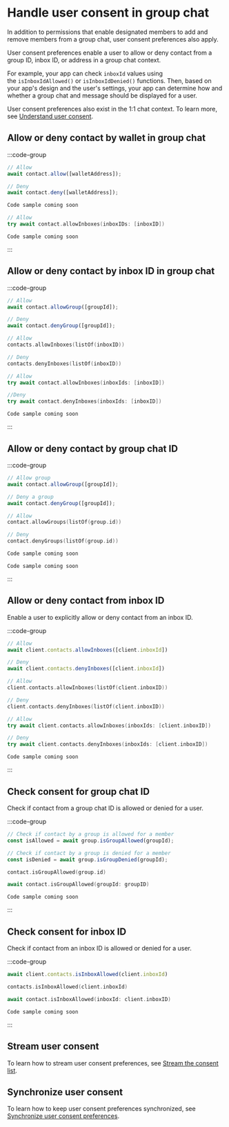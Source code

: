 # Handle user consent in group chat

In addition to permissions that enable designated members to add and remove members from a group chat, user consent preferences also apply.

User consent preferences enable a user to allow or deny contact from a group ID, inbox ID, or address in a group chat context.

For example, your app can check `inboxId` values using the `isInboxIdAllowed()` or `isInboxIdDenied()` functions. Then, based on your app's design and the user's settings, your app can determine how and whether a group chat and message should be displayed for a user.

User consent preferences also exist in the 1:1 chat context. To learn more, see [Understand user consent](/consent/user-consent).

## Allow or deny contact by wallet in group chat

:::code-group

```jsx [JavaScript]
// Allow
await contact.allow([walletAddress]);

// Deny
await contact.deny([walletAddress]);
```

```kotlin [Kotlin]
Code sample coming soon
```

```swift [Swift]
// Allow
try await contact.allowInboxes(inboxIDs: [inboxID])
```

```tsx [Node]
Code sample coming soon
```

:::

## Allow or deny contact by inbox ID in group chat

:::code-group

```jsx [JavaScript]
// Allow
await contact.allowGroup([groupId]);

// Deny
await contact.denyGroup([groupId]);
```

```kotlin [Kotlin]
// Allow
contacts.allowInboxes(listOf(inboxID))

// Deny
contacts.denyInboxes(listOf(inboxID))
```

```swift [Swift]
// Allow
try await contact.allowInboxes(inboxIds: [inboxID])

//Deny
try await contact.denyInboxes(inboxIds: [inboxID])
```

```tsx [Node]
Code sample coming soon
```

:::

## Allow or deny contact by group chat ID

:::code-group

```jsx [JavaScript]
// Allow group
await contact.allowGroup([groupId]);

// Deny a group
await contact.denyGroup([groupId]);
```

```kotlin [Kotlin]
// Allow
contact.allowGroups(listOf(group.id))

// Deny
contact.denyGroups(listOf(group.id))
```

```swift [Swift]
Code sample coming soon
```

```tsx [Node]
Code sample coming soon
```

:::

## Allow or deny contact from inbox ID

Enable a user to explicitly allow or deny contact from an inbox ID.

:::code-group

```jsx [JavaScript]
// Allow
await client.contacts.allowInboxes([client.inboxId])

// Deny
await client.contacts.denyInboxes([client.inboxId])
```

```kotlin [Kotlin]
// Allow
client.contacts.allowInboxes(listOf(client.inboxID))

// Deny
client.contacts.denyInboxes(listOf(client.inboxID))
```

```swift [Swift]
// Allow
try await client.contacts.allowInboxes(inboxIds: [client.inboxID])

// Deny
try await client.contacts.denyInboxes(inboxIds: [client.inboxID])
```

```tsx [Node]
Code sample coming soon
```

:::

## Check consent for group chat ID

Check if contact from a group chat ID is allowed or denied for a user.

:::code-group

```jsx [JavaScript]
// Check if contact by a group is allowed for a member
const isAllowed = await group.isGroupAllowed(groupId);

// Check if contact by a group is denied for a member
const isDenied = await group.isGroupDenied(groupId);
```

```kotlin [Kotlin]
contact.isGroupAllowed(group.id)
```

```swift [Swift]
await contact.isGroupAllowed(groupId: groupID)
```

```tsx [Node]
Code sample coming soon
```

:::

## Check consent for inbox ID

Check if contact from an inbox ID is allowed or denied for a user.

:::code-group

```jsx [JavaScript]
await client.contacts.isInboxAllowed(client.inboxId)
```

```kotlin [Kotlin]
contacts.isInboxAllowed(client.inboxId)
```

```swift [Swift]
await contact.isInboxAllowed(inboxId: client.inboxID)
```

```tsx [Node]
Code sample coming soon
```

:::

## Stream user consent

To learn how to stream user consent preferences, see [Stream the consent list](/consent/consent-methods#stream-the-consent-list).

## Synchronize user consent

To learn how to keep user consent preferences synchronized, see [Synchronize user consent preferences](/consent/consent-methods#synchronize-user-consent-preferences).
